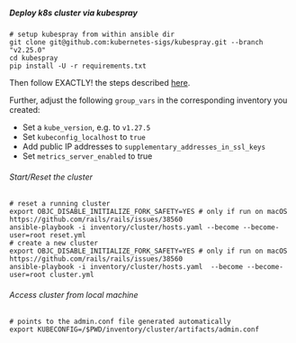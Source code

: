 ##### Deploy k8s cluster via kubespray

```shell
# setup kubespray from within ansible dir
git clone git@github.com:kubernetes-sigs/kubespray.git --branch "v2.25.0"
cd kubespray
pip install -U -r requirements.txt
```
Then follow EXACTLY! the steps described [here](https://github.com/kubernetes-sigs/kubespray/blob/master/docs/getting_started/setting-up-your-first-cluster.md).

Further, adjust the following `group_vars` in the corresponding inventory you created:
- Set a `kube_version`, e.g. to `v1.27.5`
- Set `kubeconfig_localhost` to `true`
- Add public IP addresses to `supplementary_addresses_in_ssl_keys` 
- Set `metrics_server_enabled` to true

###### Start/Reset the cluster

```shell
# reset a running cluster
export OBJC_DISABLE_INITIALIZE_FORK_SAFETY=YES # only if run on macOS https://github.com/rails/rails/issues/38560 
ansible-playbook -i inventory/cluster/hosts.yaml --become --become-user=root reset.yml
# create a new cluster
export OBJC_DISABLE_INITIALIZE_FORK_SAFETY=YES # only if run on macOS https://github.com/rails/rails/issues/38560
ansible-playbook -i inventory/cluster/hosts.yaml  --become --become-user=root cluster.yml
```

###### Access cluster from local machine

```shell
# points to the admin.conf file generated automatically
export KUBECONFIG=/$PWD/inventory/cluster/artifacts/admin.conf
```
